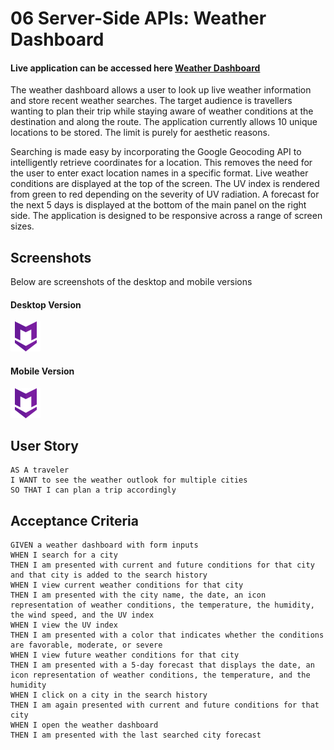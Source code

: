 # 06 Server-Side APIs: Weather Dashboard

#### Live application can be accessed here [Weather Dashboard](https://bdcoelho.github.io/Weather-Dashboard/ "Live Weather Application")


The weather dashboard allows a user to look up live weather information and store recent weather searches. The target audience is travellers wanting to plan their trip while staying aware of weather conditions at the destination and along the route. The application currently allows 10 unique locations to be stored. The limit is purely for aesthetic reasons.

Searching is made easy by incorporating the Google Geocoding API to intelligently retrieve coordinates for a location. This removes the need for the user to enter exact location names in a specific format. Live weather conditions are displayed at the top of the screen. The UV index is rendered from green to red depending on the severity of UV radiation. A forecast for the next 5 days is displayed at the bottom of the main panel on the right side. The application is designed to be responsive across a range of screen sizes.

## Screenshots

Below are screenshots of the desktop and mobile versions 

#### Desktop Version

![alt text](https://github.com/adam-p/markdown-here/raw/master/src/common/images/icon48.png "Logo Title Text 1")

#### Mobile Version

![alt text](https://github.com/adam-p/markdown-here/raw/master/src/common/images/icon48.png "Logo Title Text 1")

## User Story

```
AS A traveler
I WANT to see the weather outlook for multiple cities
SO THAT I can plan a trip accordingly
```

## Acceptance Criteria

```
GIVEN a weather dashboard with form inputs
WHEN I search for a city
THEN I am presented with current and future conditions for that city and that city is added to the search history
WHEN I view current weather conditions for that city
THEN I am presented with the city name, the date, an icon representation of weather conditions, the temperature, the humidity, the wind speed, and the UV index
WHEN I view the UV index
THEN I am presented with a color that indicates whether the conditions are favorable, moderate, or severe
WHEN I view future weather conditions for that city
THEN I am presented with a 5-day forecast that displays the date, an icon representation of weather conditions, the temperature, and the humidity
WHEN I click on a city in the search history
THEN I am again presented with current and future conditions for that city
WHEN I open the weather dashboard
THEN I am presented with the last searched city forecast
```

